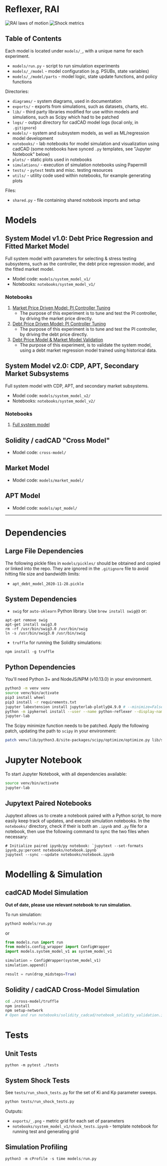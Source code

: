 # Reflexer, RAI

![RAI laws of motion](diagrams/laws_of_motion.png)
![Shock metrics](exports/shock_metrics-tuned.png)

## Table of Contents

Each model is located under `models/_`, with a unique name for each experiment.

* `models/run.py` - script to run simulation experiments
* `models/_/model` - model configuration (e.g. PSUBs, state variables)
* `models/_/model/parts` - model logic, state update functions, and policy functions

Directories:

* `diagrams/` - system diagrams, used in documentation
* `exports/` - exports from simulations, such as datasets, charts, etc.
* `lib/` - third party libraries modified for use within models and simulations, such as Scipy which had to be patched
* `logs/` - output directory for cadCAD model logs (local only, in `.gitignore`)
* `models/` - system and subsystem models, as well as ML/regression model development
* `notebooks/` - lab notebooks for model simulation and visualization using cadCAD (some notebooks have synced `.py` templates, see "Jupyter Notebook" below)
* `plots/` - static plots used in notebooks
* `simulations/` - execution of simulation notebooks using Papermill
* `tests/` - `pytest` tests and misc. testing resources
* `utils/` - utility code used within notebooks, for example generating plots

Files:

* `shared.py` - file containing shared notebook imports and setup

# Models

## System Model v1.0: Debt Price Regression and Fitted Market Model

Full system model with parameters for selecting & stress testing subsystems, such as the controller, the debt price regression model, and the fitted market model.

* Model code: `models/system_model_v1/`
* Notebooks: `notebooks/system_model_v1/`

### Notebooks

1. [Market Price Driven Model: PI Controller Tuning](notebooks/system_model_v1/notebook_validation_market_price.ipynb)
    * The purpose of this experiment is to tune and test the PI controller, by driving the market price directly.
1. [Debt Price Driven Model: PI Controller Tuning](notebooks/system_model_v1/notebook_validation_debt_price.ipynb)
    * The purpose of this experiment is to tune and test the PI controller, by driving the debt price directly.
2. [Debt Price Model & Market Model Validation](notebooks/system_model_v1/notebook_validation_regression.ipynb)
    * The purpose of this experiment, is to validate the system model, using a debt market regression model trained using historical data.

## System Model v2.0: CDP, APT, Secondary Market Subsystems

Full system model with CDP, APT, and secondary market subsystems.

* Model code: `models/system_model_v2/`
* Notebooks: `notebooks/system_model_v2/`

### Notebooks

1. [Full system model](notebooks/system_model_v2/notebook_debt_market.ipynb)

## Solidity / cadCAD "Cross Model"

* Model code: `cross-model/`

## Market Model

* Model code: `models/market_model/`

## APT Model

* Model code: `models/apt_model/`

---

# Dependencies

## Large File Dependencies

The following pickle files in `models/pickles/` should be obtained and copied or linked into the repo. They are ignored in the `.gitignore` file to avoid hitting file size and bandwidth limits:

* `apt_debt_model_2020-11-28.pickle`

## System Dependencies

* `swig` for `auto-sklearn` Python library. Use `brew install swig@3` or:

```
apt-get remove swig
apt-get install swig3.0
rm -rf /usr/bin/swig3.0 /usr/bin/swig
ln -s /usr/bin/swig3.0 /usr/bin/swig
```

* `truffle` for running the Solidity simulations:

```
npm install -g truffle
```

## Python Dependencies

You'll need Python 3+ and NodeJS/NPM (v10.13.0) in your environment.

```bash
python3 -m venv venv
source venv/bin/activate
pip3 install wheel
pip3 install -r requirements.txt
jupyter labextension install jupyterlab-plotly@4.9.0 # --minimize=False
python -m ipykernel install --user --name python-reflexer --display-name "Python (Reflexer)"
jupyter-lab
```

The Scipy minimize function needs to be patched. Apply the following patch, updating the path to `scipy` in your environment:

```bash
patch venv/lib/python3.8/site-packages/scipy/optimize/optimize.py lib/scipy.patch
```

# Jupyter Notebook

To start Jupyter Notebook, with all dependencies available:
```bash
source venv/bin/activate
jupyter-lab
```

## Jupytext Paired Notebooks

Jupytext allows us to create a notebook paired with a Python script, to more easily keep track of updates, and execute simulation notebooks. In the `notebooks/` directory, check if their is both an `.ipynb` and `.py` file for a notebook, then use the following command to sync the two files when necessary:

```
# Initialize paired ipynb/py notebook: `jupytext --set-formats ipynb,py:percent notebooks/notebook.ipynb`
jupytext --sync --update notebooks/notebook.ipynb
```

# Modelling & Simulation

## cadCAD Model Simulation

**Out of date, please use relevant notebook to run simulation.**

To run simulation:
```python
python3 models/run.py
```
or
```python
from models.run import run
from models.config_wrapper import ConfigWrapper
import models.system_model_v1 as system_model_v1

simulation = ConfigWrapper(system_model_v1)
simulation.append()

result = run(drop_midsteps=True)
```

## Solidity / cadCAD Cross-Model Simulation

```bash
cd ./cross-model/truffle
npm install
npm setup-network
# Open and run notebooks/solidity_cadcad/notebook_solidity_validation.ipynb
```

# Tests

## Unit Tests

`python -m pytest ./tests`

## System Shock Tests

See `tests/run_shock_tests.py` for the set of Ki and Kp parameter sweeps.

```bash
python tests/run_shock_tests.py
```

Outputs:
* `exports/_.png` - metric grid for each set of parameters
* `notebooks/system_model_v1/shock_tests.ipynb` - template notebook for running test and generating grid

## Simulation Profiling

```python
python3 -m cProfile -s time models/run.py
```
